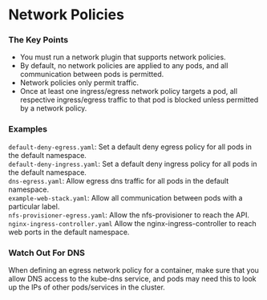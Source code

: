 # Network Policies

### The Key Points
- You must run a network plugin that supports network policies.
- By default, no network policies are applied to any pods, and all communication between pods is permitted.
- Network policies only permit traffic.
- Once at least one ingress/egress network policy targets a pod, all respective ingress/egress traffic to that pod is blocked unless permitted by a network policy.

### Examples ###
`default-deny-egress.yaml`: Set a default deny egress policy for all pods in the default namespace.  
`default-deny-ingress.yaml`: Set a default deny ingress policy for all pods in the default namespace.  
`dns-egress.yaml`: Allow egress dns traffic for all pods in the default namespace.  
`example-web-stack.yaml`: Allow all communication between pods with a particular label.  
`nfs-provisioner-egress.yaml`: Allow the nfs-provisioner to reach the API.  
`nginx-ingress-controller.yaml` Allow the nginx-ingress-controller to reach web ports in the default namespace.  

### Watch Out For DNS
When defining an egress network policy for a container, make sure that you allow DNS access to the kube-dns service, and pods may need this to look up the IPs of other pods/services in the cluster.
